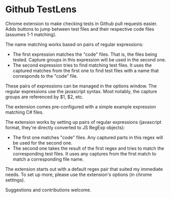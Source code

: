 # Github TestLens

Chrome extension to make checking tests in Github pull requests easier.
Adds buttons to jump between test files and their respective code files (assumes 1-1 matching).

The name matching works based on pairs of regular expressions:

- The first expression matches the "code" files. That is, the files being tested. Capture groups in this expression will be used in the second one.
- The second expression tries to find matching test files. It uses the captured matches from the first one to find test files with a name that corresponds to the "code" file.

These pairs of expressions can be managed in the options window.
The regular expressions use the javascript syntax. Most notably, the capture groups are referenced by $1, $2, etc.

The extension comes pre-configured with a simple example expression matching C# files.

The extension works by setting up pairs of regular expressions (javascript format, they're directly converted to JS RegExp objects):
- The first one matches "code" files. Any captured parts in this regex will be used for the second one.
- The second one takes the result of the first regex and tries to match the corresponding test files. It uses any captures from the first match to match a corresponding file name.

The extension starts out with a default regex pair that suited my immediate needs.
To set up more, please use the extension's options (in chrome settings).

Suggestions and contributions welcome.
